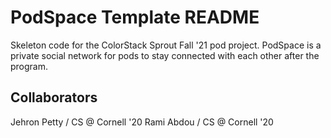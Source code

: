 # PodSpace Template README

Skeleton code for the ColorStack Sprout Fall '21 pod project. PodSpace is a private social network for pods to stay connected with each other after the program.

## Collaborators

Jehron Petty / CS @ Cornell '20
Rami Abdou / CS @ Cornell '20
